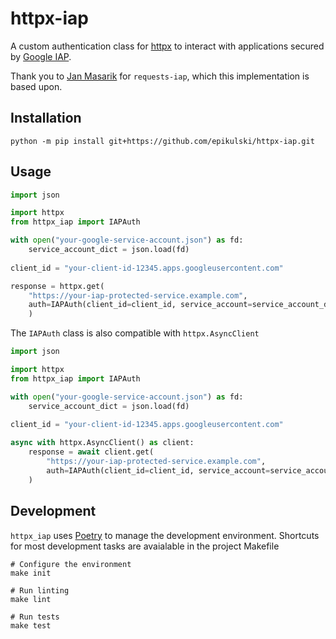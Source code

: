 # httpx-iap
A custom authentication class for [httpx](https://www.python-httpx.org/) to interact with applications secured by [Google IAP](https://cloud.google.com/iap).

Thank you to [Jan Masarik](https://github.com/janmasarik) for `requests-iap`, which this implementation is based upon.

## Installation
```shell
python -m pip install git+https://github.com/epikulski/httpx-iap.git
```

## Usage
```python
import json

import httpx
from httpx_iap import IAPAuth

with open("your-google-service-account.json") as fd:
    service_account_dict = json.load(fd)
    
client_id = "your-client-id-12345.apps.googleusercontent.com"

response = httpx.get(
    "https://your-iap-protected-service.example.com", 
    auth=IAPAuth(client_id=client_id, service_account=service_account_dict)
    )
```

The `IAPAuth` class is also compatible with `httpx.AsyncClient`

```python
import json

import httpx
from httpx_iap import IAPAuth

with open("your-google-service-account.json") as fd:
    service_account_dict = json.load(fd)
    
client_id = "your-client-id-12345.apps.googleusercontent.com"

async with httpx.AsyncClient() as client:
    response = await client.get(
        "https://your-iap-protected-service.example.com", 
        auth=IAPAuth(client_id=client_id, service_account=service_account_dict)
    )
```

## Development
`httpx_iap` uses [Poetry](https://python-poetry.org/) to manage the development environment. Shortcuts for most development tasks are avaialable
in the project Makefile

```shell
# Configure the environment
make init

# Run linting
make lint

# Run tests
make test
```